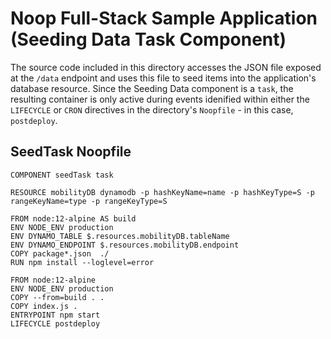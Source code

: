 # Noop Full-Stack Sample Application (Seeding Data Task Component)

The source code included in this directory accesses the JSON file exposed at the `/data` endpoint and uses this file to seed items into the application's database resource. Since the Seeding Data component is a `task`, the resulting container is only active during events idenified within either the `LIFECYCLE` or `CRON` directives in the directory's `Noopfile` - in this case, `postdeploy`.

## SeedTask Noopfile
```
COMPONENT seedTask task

RESOURCE mobilityDB dynamodb -p hashKeyName=name -p hashKeyType=S -p rangeKeyName=type -p rangeKeyType=S

FROM node:12-alpine AS build
ENV NODE_ENV production
ENV DYNAMO_TABLE $.resources.mobilityDB.tableName
ENV DYNAMO_ENDPOINT $.resources.mobilityDB.endpoint
COPY package*.json  ./
RUN npm install --loglevel=error

FROM node:12-alpine
ENV NODE_ENV production
COPY --from=build . .
COPY index.js .
ENTRYPOINT npm start
LIFECYCLE postdeploy
```